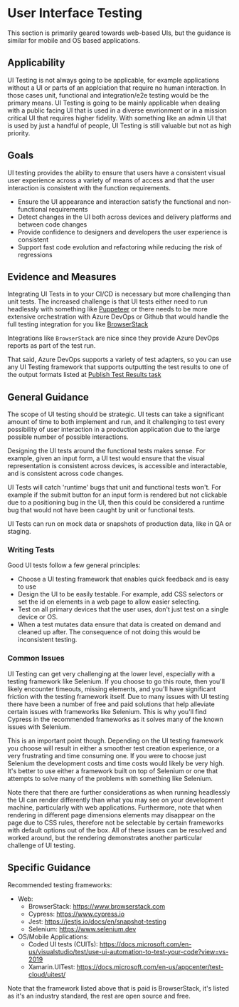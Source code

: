 # User Interface Testing

This section is primarily geared towards web-based UIs, but the guidance is similar for mobile and OS based applications.  

## Applicability

UI Testing is not always going to be applicable, for example applications without a UI or parts of an applciation that require no human interaction.  In those cases unit, functional and integration/e2e testing would be the primary means.  UI Testing is going to be mainly applicable when dealing with a public facing UI that is used in a diverse envrionment or in a mission critical UI that requires higher fidelity.  With something like an admin UI that is used by just a handful of people, UI Testing is still valuable but not as high priority.

## Goals

UI testing provides the ability to ensure that users have a consistent visual user experience across a variety of means of access and that the user interaction is consistent with the function requirements.

- Ensure the UI appearance and interaction satisfy the functional and non-functional requirements
- Detect changes in the UI both across devices and delivery platforms and between code changes
- Provide confidence to designers and developers the user experience is consistent
- Support fast code evolution and refactoring while reducing the risk of regressions

## Evidence and Measures

Integrating UI Tests in to your CI/CD is necessary but more challenging than unit tests.  The increased challenge is that UI tests either need to run headlessly with something like [Puppeteer](https://github.com/puppeteer/puppeteer) or there needs to be more extensive orchestration with Azure DevOps or Github that would handle the full testing integration for you like [BrowserStack](https://www.browserstack.com/automate/azure)

Integrations like `BrowserStack` are nice since they provide Azure DevOps reports as part of the test run.

That said, Azure DevOps supports a variety of test adapters, so you can use any UI Testing framework that supports outputting the test results to one of the output formats listed at [Publish Test Results task](https://docs.microsoft.com/en-us/azure/devops/pipelines/tasks/test/publish-test-results?view=azure-devops&tabs=yaml)

## General Guidance

The scope of UI testing should be strategic. UI tests can take a significant amount of time to both implement and run, and it challenging to test every possibility of user interaction in a production application due to the large possible number of possible interactions.

Designing the UI tests around the functional tests makes sense.  For example, given an input form, a UI test would ensure that the visual representation is consistent across devices, is accessible and interactable, and is consistent across code changes.

UI Tests will catch 'runtime' bugs that unit and functional tests won't.  For example if the submit button for an input form is rendered but not clickable due to a positioning bug in the UI, then this could be considered a runtime bug that would not have been caught by unit or functional tests.

UI Tests can run on mock data or snapshots of production data, like in QA or staging.

### Writing Tests

Good UI tests follow a few general principles:

- Choose a UI testing framework that enables quick feedback and is easy to use
- Design the UI to be easily testable.  For example, add CSS selectors or set the id on elements in a web page to allow easier selecting.
- Test on all primary devices that the user uses, don't just test on a single device or OS.
- When a test mutates data ensure that data is created on demand and cleaned up after.  The consequence of not doing this would be inconsistent testing.  

### Common Issues

UI Testing can get very challenging at the lower level, especially with a testing framework like Selenium.  If you choose to go this route, then you'll likely encounter timeouts, missing elements, and you'll have significant friction with the testing framework itself.  Due to many issues with UI testing there have been a number of free and paid solutions that help alleviate certain issues with frameworks like Selenium.  This is why you'll find Cypress in the recommended frameworks as it solves many of the known issues with Selenium.

This is an important point though.  Depending on the UI testing framework you choose will result in either a smoother test creation experience, or a very frustrating and time consuming one.  If you were to choose just Selenium the development costs and time costs would likely be very high.  It's better to use either a framework built on top of Selenium or one that attempts to solve many of the problems with something like Selenium.

Note there that there are further considerations as when running headlessly the UI can render differently than what you may see on your development machine, particularly with web applications.  Furthermore, note that when rendering in different page dimensions elements may disappear on the page due to CSS rules, therefore not be selectable by certain frameworks with default options out of the box.  All of these issues can be resolved and worked around, but the rendering demonstrates another particular challenge of UI testing.

## Specific Guidance

Recommended testing frameworks:

- Web:
  - BrowserStack: <https://www.browserstack.com>
  - Cypress: <https://www.cypress.io>
  - Jest: <https://jestjs.io/docs/en/snapshot-testing>
  - Selenium: <https://www.selenium.dev>
- OS/Mobile Applications:
  - Coded UI tests (CUITs): <https://docs.microsoft.com/en-us/visualstudio/test/use-ui-automation-to-test-your-code?view=vs-2019>
  - Xamarin.UITest: <https://docs.microsoft.com/en-us/appcenter/test-cloud/uitest/>

Note that the framework listed above that is paid is BrowserStack, it's listed as it's an industry standard, the rest are open source and free.
